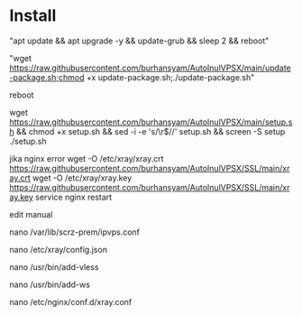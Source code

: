 # Install
"apt update && apt upgrade -y && update-grub && sleep 2 && reboot"


"wget https://raw.githubusercontent.com/burhansyam/AutoInulVPSX/main/update-package.sh;chmod +x update-package.sh;./update-package.sh"

reboot

wget https://raw.githubusercontent.com/burhansyam/AutoInulVPSX/main/setup.sh && chmod +x setup.sh && sed -i -e 's/\r$//' setup.sh && screen -S setup ./setup.sh

jika nginx error
wget -O /etc/xray/xray.crt https://raw.githubusercontent.com/burhansyam/AutoInulVPSX/SSL/main/xray.crt
wget -O /etc/xray/xray.key https://raw.githubusercontent.com/burhansyam/AutoInulVPSX/SSL/main/xray.key
service nginx restart


edit manual

nano /var/lib/scrz-prem/ipvps.conf

nano /etc/xray/config.json

nano /usr/bin/add-vless

nano /usr/bin/add-ws

nano /etc/nginx/conf.d/xray.conf

